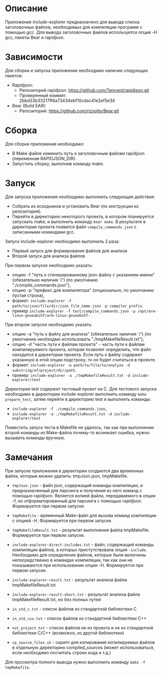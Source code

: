 # Описание
Приложение include-explorer предназначено для вывода списка заголовочных файлов, необходимых для компиляции программ с помощью gcc.
Для вывода заголовочных файлов используется опция -H gcc, пакеты Bear и rapidjson.

# Зависимости
Для сборки и запуска приложения необходимо наличие следующих пакетов:
* Rapidjson:
	* Репозиторий rapidjson: https://github.com/Tencent/rapidjson.git
	* Проверенный коммит: 2bbd33b33217ff4a73434ebf10cdac41e2ef5e34
* Bear (Build EAR):
	* Репозиторий: https://github.com/rizsotto/Bear.git

# Сборка

Для сборки приложения необходимо:
* В Make-файле изменить путь к заголовочным файлам rapidjson (переменная RAPIDJSON_DIR).
* Запустить сборку, выполнив команду make.

# Запуск
Для запуска приложения необходимо выполнить следующие действия:
* Собрать из исходников и установить Bear (по инструкции из репозитория).
* Перейти в директорию некоторого проекта, в котором планируется запускать make, и выполнить команду `bear make`. В результате в директории проекта появится файл `compile_commands.json` с записанными командами gcc.

Запуск include-explorer необходимо выполнить 2 раза:

* Первый запуск для формирования файлов для анализа 
* Второй запуск для анализа файлов 

При первом запуске необходимо указать:

* опцию -f "путь к сгенерированному json-файлу c указанием имени" (обязательно наличие '/') (по умолчанию "./compile_commands.json"),
* опцию -p "префикс для компилятора" (опционально, по умолчанию пустая строка),
* формат: `include-explorer -f path/to/json/file/dir/json_file_name.json -p compiler_prefix`.
* пример  `include-explorer -f test/compile_commands.json -p /opt/arm-linux-gnueabihf/arm-linux-gnueabihf-`

При втором запуске необходимо указать:

* опцию -a "путь к файлу для анализа" (обязательно наличие '/') (по умолчанию необходмо использовать "./tmpMakefileResult.txt"),
* опцию -d "часть пути к файлам проекта" - часть пути к файлам компилируемого проекта, которая позволит определить, что файл находится в директории проекта. Если путь к файлу содержит указанную в этой опции подстроку, то он будет считаться в проекте.
* формат: `include-explorer -a path/to/file/to/analyze -d substring/of/project/dir/path`.
* пример: `include-explorer -a ./tmpMakefileResult.txt -d include-explorer/test`

Директория test содержит тестовый проект на С. Для тестового запуска необходимо в директории include-explorer выполнить команду `make prepare_test`, затем перейти в директорию test и выполнить команды:

* `include-explorer -f ./compile_commands.json`,
* `include-explorer -a ./tmpMakefileResult.txt -d include-explorer/test`

Поместить запуск теста в Makefile не удалось, так как при выполнении второй команды из Make-файла почему-то возникает ошибка, нужно вызывать команды вручную.

# Замечания
При запуске приложения в директории создаются два временных файла, которые можно удалить: tmpJson.json, tmpMakefile.

* `tmpJson.json` - файл json, содержащий команды компиляции, и предназначенный для парсинга и получения из него команд с помощью rapidjson. Является копией файла, передаваемого в опции -f, но отформатированный для парсинга с помощью rapidjson. Формируется при первом запуске.
* `tmpMakefile` - временный Make-файл для вызова команд компиляции с опцией -H. Формируется при первом запуске.
* `tmpMakefileResult.txt` - результат выполнения файла tmpMakefile. Формируется при первом запуске.
* `include-explorer-direct-includes.txt` - файл, содержащий команды компиляции файлов, в которых пристутствовала опция `-include`. Необходимо для определения файлов, которые были включены непосредственно в командах компиляции, так как они не показываются при использовании опции -H. Формируется при первом запуске.

* `include-explorer-result.txt` - результат анализа файла tmpMakefileResult.txt
* `include-explorer-result-short.txt` - результат анализа файла tmpMakefileResult.txt, но без полных путей
* `in_std_c.txt` - список файлов из стандартной библиотеки C
* `in_std_cxx.txt` - список файлов из стандартной библиотеки C++
* `not_project.txt` - список файлов не из проекта и не из стандартной библиотеки С/C++ (возможно, из другой библиотеки)
* `cp_source_files.sh` - скрипт для копирования копилируемых файлов в отдельную директорию compiled_sources (может использоваться, если необходимо посчитать строки кода и т.д.)


Для просмотра полного вывода нужно выполнить команду `make -f tmpMakefile`.